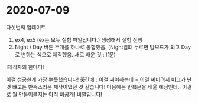 # 2020-07-09
다섯번째 업데이트
1. ex4, ex5 (ex는 모두 실험 파일입니다.) 생성해서 실험 진행
2. Night / Day 버튼 두개를 하나로 통합했음.
(Night일떄 누르면 밤모드가 되고 Day로 변하는 식으로 제작했음.
새로 배운 것 : If문)

!제작자의 한마디!

이걸 성공한게 가장 뿌듯했습니다!
중간에 : 이걸 써야하는데 = 이걸 써버려서
버그가 난 것 뺴고는 만족스러운 제작이였던 것 같습니다!
다음에는 반복문을 배울 예정인데.. 이걸로 뭘 만들어볼지는
아직 비공개! 비밀입니다!
